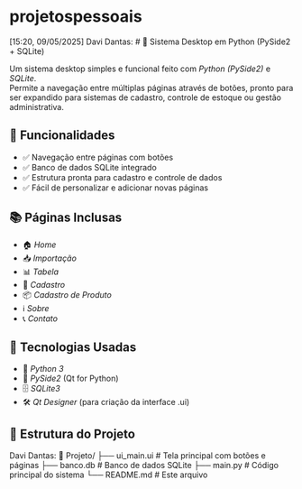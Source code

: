 # projetospessoais
[15:20, 09/05/2025] Davi Dantas: # 🚀 Sistema Desktop em Python (PySide2 + SQLite)

Um sistema desktop simples e funcional feito com *Python (PySide2)* e *SQLite*.  
Permite a navegação entre múltiplas páginas através de botões, pronto para ser expandido para sistemas de cadastro, controle de estoque ou gestão administrativa.

## 🎯 Funcionalidades
- ✅ Navegação entre páginas com botões
- ✅ Banco de dados SQLite integrado
- ✅ Estrutura pronta para cadastro e controle de dados
- ✅ Fácil de personalizar e adicionar novas páginas

## 📚 Páginas Inclusas
- 🏠 *Home*
- 📥 *Importação*
- 📊 *Tabela*
- 📝 *Cadastro*
- 📦 *Cadastro de Produto*
- ℹ️ *Sobre*
- 📞 *Contato*

## 🔧 Tecnologias Usadas
- 🐍 *Python 3*
- 🎨 *PySide2* (Qt for Python)
- 🗄️ *SQLite3*
- 🛠️ *Qt Designer* (para criação da interface .ui)

## 📂 Estrutura do Projeto
 Davi Dantas: 📁 Projeto/
├── ui_main.ui         # Tela principal com botões e páginas
├── banco.db           # Banco de dados SQLite
├── main.py            # Código principal do sistema
└── README.md          # Este arquivo
